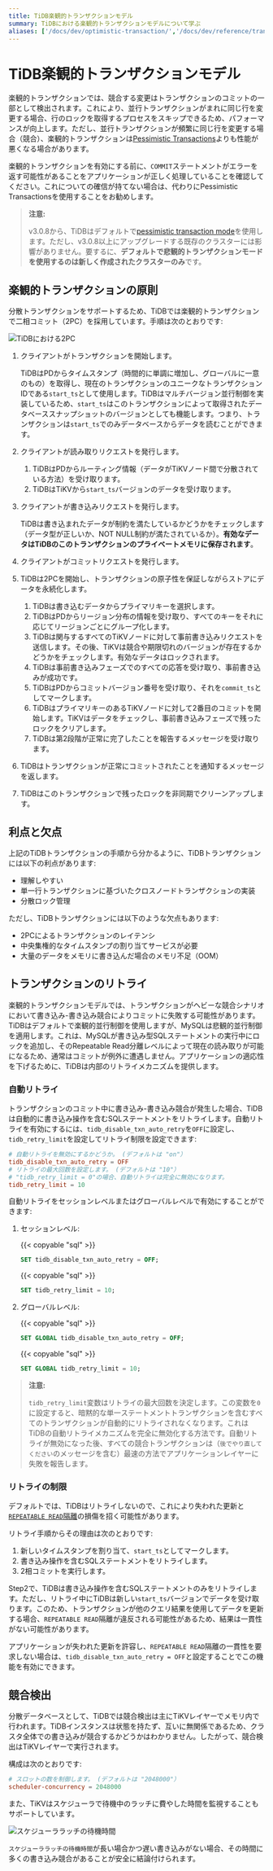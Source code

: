 ```yaml
---
title: TiDB楽観的トランザクションモデル
summary: TiDBにおける楽観的トランザクションモデルについて学ぶ
aliases: ['/docs/dev/optimistic-transaction/','/docs/dev/reference/transactions/transaction-optimistic/','/docs/dev/reference/transactions/transaction-model/']
---
```


# TiDB楽観的トランザクションモデル

楽観的トランザクションでは、競合する変更はトランザクションのコミットの一部として検出されます。これにより、並行トランザクションがまれに同じ行を変更する場合、行のロックを取得するプロセスをスキップできるため、パフォーマンスが向上します。ただし、並行トランザクションが頻繁に同じ行を変更する場合（競合）、楽観的トランザクションは[Pessimistic Transactions](/pessimistic-transaction.md)よりも性能が悪くなる場合があります。

楽観的トランザクションを有効にする前に、`COMMIT`ステートメントがエラーを返す可能性があることをアプリケーションが正しく処理していることを確認してください。これについての確信が持てない場合は、代わりにPessimistic Transactionsを使用することをお勧めします。

> **注意:**
>
> v3.0.8から、TiDBはデフォルトで[pessimistic transaction mode](/pessimistic-transaction.md)を使用します。ただし、v3.0.8以上にアップグレードする既存のクラスターには影響がありません。要するに、**デフォルトで悲観的トランザクションモードを使用するのは新しく作成されたクラスターのみ**です。

## 楽観的トランザクションの原則

分散トランザクションをサポートするため、TiDBでは楽観的トランザクションで二相コミット（2PC）を採用しています。手順は次のとおりです:

![TiDBにおける2PC](/media/2pc-in-tidb.png)

1. クライアントがトランザクションを開始します。

    TiDBはPDからタイムスタンプ（時間的に単調に増加し、グローバルに一意のもの）を取得し、現在のトランザクションのユニークなトランザクションIDである`start_ts`として使用します。TiDBはマルチバージョン並行制御を実装しているため、`start_ts`はこのトランザクションによって取得されたデータベーススナップショットのバージョンとしても機能します。つまり、トランザクションは`start_ts`でのみデータベースからデータを読むことができます。

2. クライアントが読み取りリクエストを発行します。

    1. TiDBはPDからルーティング情報（データがTiKVノード間で分散されている方法）を受け取ります。
    2. TiDBはTiKVから`start_ts`バージョンのデータを受け取ります。

3. クライアントが書き込みリクエストを発行します。

    TiDBは書き込まれたデータが制約を満たしているかどうかをチェックします（データ型が正しいか、NOT NULL制約が満たされているか）。**有効なデータはTiDBのこのトランザクションのプライベートメモリに保存されます**。

4. クライアントがコミットリクエストを発行します。

5. TiDBは2PCを開始し、トランザクションの原子性を保証しながらストアにデータを永続化します。

    1. TiDBは書き込むデータからプライマリキーを選択します。
    2. TiDBはPDからリージョン分布の情報を受け取り、すべてのキーをそれに応じてリージョンごとにグループ化します。
    3. TiDBは関与するすべてのTiKVノードに対して事前書き込みリクエストを送信します。その後、TiKVは競合や期限切れのバージョンが存在するかどうかをチェックします。有効なデータはロックされます。
    4. TiDBは事前書き込みフェーズでのすべての応答を受け取り、事前書き込みが成功です。
    5. TiDBはPDからコミットバージョン番号を受け取り、それを`commit_ts`としてマークします。
    6. TiDBはプライマリキーのあるTiKVノードに対して2番目のコミットを開始します。TiKVはデータをチェックし、事前書き込みフェーズで残ったロックをクリアします。
    7. TiDBは第2段階が正常に完了したことを報告するメッセージを受け取ります。

6. TiDBはトランザクションが正常にコミットされたことを通知するメッセージを返します。

7. TiDBはこのトランザクションで残ったロックを非同期でクリーンアップします。

## 利点と欠点

上記のTiDBトランザクションの手順から分かるように、TiDBトランザクションには以下の利点があります:

* 理解しやすい
* 単一行トランザクションに基づいたクロスノードトランザクションの実装
* 分散ロック管理

ただし、TiDBトランザクションには以下のような欠点もあります:

* 2PCによるトランザクションのレイテンシ
* 中央集権的なタイムスタンプの割り当てサービスが必要
* 大量のデータをメモリに書き込んだ場合のメモリ不足（OOM）

## トランザクションのリトライ

楽観的トランザクションモデルでは、トランザクションがヘビーな競合シナリオにおいて書き込み-書き込み競合によりコミットに失敗する可能性があります。TiDBはデフォルトで楽観的並行制御を使用しますが、MySQLは悲観的並行制御を適用します。これは、MySQLが書き込み型SQLステートメントの実行中にロックを追加し、そのRepeatable Read分離レベルによって現在の読み取りが可能になるため、通常はコミットが例外に遭遇しません。アプリケーションの適応性を下げるために、TiDBは内部のリトライメカニズムを提供します。

### 自動リトライ

トランザクションのコミット中に書き込み-書き込み競合が発生した場合、TiDBは自動的に書き込み操作を含むSQLステートメントをリトライします。自動リトライを有効にするには、`tidb_disable_txn_auto_retry`を`OFF`に設定し、`tidb_retry_limit`を設定してリトライ制限を設定できます:

```toml
# 自動リトライを無効にするかどうか。 (デフォルトは "on"）
tidb_disable_txn_auto_retry = OFF
# リトライの最大回数を設定します。 (デフォルトは "10"）
# "tidb_retry_limit = 0"の場合、自動リトライは完全に無効になります。
tidb_retry_limit = 10
```

自動リトライをセッションレベルまたはグローバルレベルで有効にすることができます:

1. セッションレベル:

    {{< copyable "sql" >}}

    ```sql
    SET tidb_disable_txn_auto_retry = OFF;
    ```

    {{< copyable "sql" >}}

    ```sql
    SET tidb_retry_limit = 10;
    ```

2. グローバルレベル:

    {{< copyable "sql" >}}

    ```sql
    SET GLOBAL tidb_disable_txn_auto_retry = OFF;
    ```

    {{< copyable "sql" >}}

    ```sql
    SET GLOBAL tidb_retry_limit = 10;
    ```

> **注意:**
>
> `tidb_retry_limit`変数はリトライの最大回数を決定します。この変数を`0`に設定すると、暗黙的な単一ステートメントトランザクションを含むすべてのトランザクションが自動的にリトライされなくなります。これはTiDBの自動リトライメカニズムを完全に無効化する方法です。自動リトライが無効になった後、すべての競合トランザクションは（`後でやり直してください`のメッセージを含む）最速の方法でアプリケーションレイヤーに失敗を報告します。

### リトライの制限

デフォルトでは、TiDBはリトライしないので、これにより失われた更新と[`REPEATABLE READ`隔離](/transaction-isolation-levels.md)の損傷を招く可能性があります。

リトライ手順からその理由は次のとおりです:

1. 新しいタイムスタンプを割り当て、`start_ts`としてマークします。
2. 書き込み操作を含むSQLステートメントをリトライします。
3. 2相コミットを実行します。

Step2で、TiDBは書き込み操作を含むSQLステートメントのみをリトライします。ただし、リトライ中にTiDBは新しい`start_ts`バージョンでデータを受け取ります。このため、トランザクションが他のクエリ結果を使用してデータを更新する場合、`REPEATABLE READ`隔離が違反される可能性があるため、結果は一貫性がない可能性があります。

アプリケーションが失われた更新を許容し、`REPEATABLE READ`隔離の一貫性を要求しない場合は、`tidb_disable_txn_auto_retry = OFF`と設定することでこの機能を有効にできます。

## 競合検出

分散データベースとして、TiDBでは競合検出は主にTiKVレイヤーでメモリ内で行われます。TiDBインスタンスは状態を持たず、互いに無関係であるため、クラスタ全体での書き込みが競合するかどうかはわかりません。したがって、競合検出はTiKVレイヤーで実行されます。

構成は次のとおりです:

```toml
# スロットの数を制御します。 (デフォルトは "2048000"）
scheduler-concurrency = 2048000
```

また、TiKVはスケジューラで待機中のラッチに費やした時間を監視することもサポートしています。

![スケジューララッチの待機時間](/media/optimistic-transaction-metric.png)

`スケジューララッチの待機時間`が長い場合かつ遅い書き込みがない場合、その時間に多くの書き込み競合があることが安全に結論付けられます。